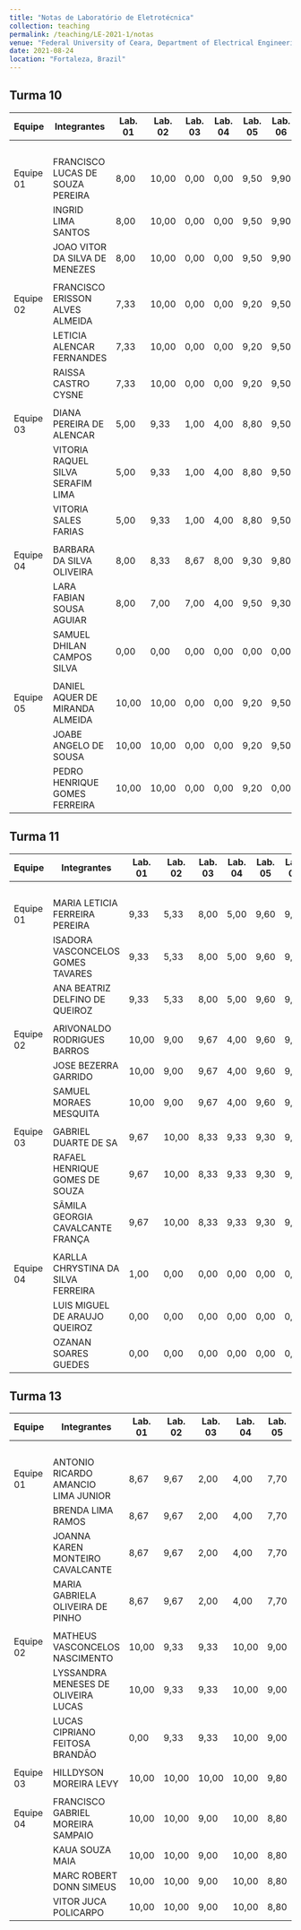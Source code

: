 ```yaml
---
title: "Notas de Laboratório de Eletrotécnica"
collection: teaching
permalink: /teaching/LE-2021-1/notas
venue: "Federal University of Ceara, Department of Electrical Engineering"
date: 2021-08-24
location: "Fortaleza, Brazil"
---
```


## Turma 10 

| Equipe     | Integrantes                       | Lab. 01 | Lab. 02 | Lab. 03 | Lab. 04 | Lab. 05 | Lab. 06 | Lab. 07 | Lab. 07 | Média |
|------------|-----------------------------------|---------|---------|---------|---------|---------|---------|---------|---------|-------|
|            |                                   |         |         |         |         |         |         | a       | b       |       |
| Equipe 01  | FRANCISCO LUCAS DE SOUZA PEREIRA  | 8,00    | 10,00   | 0,00    | 0,00    | 9,50    | 9,90    | 0,00    | 0,00    | 4,68  |
|            | INGRID LIMA SANTOS                | 8,00    | 10,00   | 0,00    | 0,00    | 9,50    | 9,90    | 0,00    | 0,00    | 4,68  |
|            | JOAO VITOR DA SILVA DE MENEZES    | 8,00    | 10,00   | 0,00    | 0,00    | 9,50    | 9,90    | 0,00    | 0,00    | 4,68  |
|            |                                   |         |         |         |         |         |         |         |         |       |
| Equipe 02  | FRANCISCO ERISSON ALVES ALMEIDA   | 7,33    | 10,00   | 0,00    | 0,00    | 9,20    | 9,50    | 5,00    | 5,00    | 5,75  |
|            | LETICIA ALENCAR FERNANDES         | 7,33    | 10,00   | 0,00    | 0,00    | 9,20    | 9,50    | 5,00    | 5,00    | 5,75  |
|            | RAISSA CASTRO CYSNE               | 7,33    | 10,00   | 0,00    | 0,00    | 9,20    | 9,50    | 5,00    | 5,00    | 5,75  |
|            |                                   |         |         |         |         |         |         |         |         |       |
| Equipe 03  | DIANA PEREIRA DE ALENCAR          | 5,00    | 9,33    | 1,00    | 4,00    | 8,80    | 9,50    | 8,00    | 8,00    | 6,70  |
|            | VITORIA RAQUEL SILVA SERAFIM LIMA | 5,00    | 9,33    | 1,00    | 4,00    | 8,80    | 9,50    | 8,00    | 8,00    | 6,70  |
|            | VITORIA SALES FARIAS              | 5,00    | 9,33    | 1,00    | 4,00    | 8,80    | 9,50    | 8,00    | 8,00    | 6,70  |
|            |                                   |         |         |         |         |         |         |         |         |       |
| Equipe 04  | BARBARA DA SILVA OLIVEIRA         | 8,00    | 8,33    | 8,67    | 8,00    | 9,30    | 9,80    | 9,00    | 9,00    | 8,76  |
|            | LARA FABIAN SOUSA AGUIAR          | 8,00    | 7,00    | 7,00    | 4,00    | 9,50    | 9,30    | 3,00    | 3,00    | 6,35  |
|            | SAMUEL DHILAN CAMPOS SILVA        | 0,00    | 0,00    | 0,00    | 0,00    | 0,00    | 0,00    | 0,00    | 0,00    | 0,00  |
|            |                                   |         |         |         |         |         |         |         |         |       |
| Equipe 05  | DANIEL AQUER DE MIRANDA ALMEIDA   | 10,00   | 10,00   | 0,00    | 0,00    | 9,20    | 9,50    | 0,00    | 0,00    | 4,84  |
|            | JOABE ANGELO DE SOUSA             | 10,00   | 10,00   | 0,00    | 0,00    | 9,20    | 9,50    | 0,00    | 0,00    | 4,84  |
|            | PEDRO HENRIQUE GOMES FERREIRA     | 10,00   | 10,00   | 0,00    | 0,00    | 9,20    | 0,00    | 0,00    | 0,00    | 3,65  |

## Turma 11

| Equipe     | Integrantes                        | Lab. 01 | Lab. 02 | Lab. 03 | Lab. 04 | Lab. 05 | Lab. 06 | Lab. 07 | Lab. 07 | Média |
|------------|------------------------------------|---------|---------|---------|---------|---------|---------|---------|---------|-------|
|            |                                    |         |         |         |         |         |         | a       | b       |       |
| Equipe 01  | MARIA LETICIA FERREIRA PEREIRA     | 9,33    | 5,33    | 8,00    | 5,00    | 9,60    | 9,80    | 8,00    | 8,00    | 7,88  |
|            | ISADORA VASCONCELOS GOMES TAVARES  | 9,33    | 5,33    | 8,00    | 5,00    | 9,60    | 9,80    | 8,00    | 8,00    | 7,88  |
|            | ANA BEATRIZ DELFINO DE QUEIROZ     | 9,33    | 5,33    | 8,00    | 5,00    | 9,60    | 9,80    | 8,00    | 8,00    | 7,88  |
|            |                                    |         |         |         |         |         |         |         |         |       |
| Equipe 02  | ARIVONALDO RODRIGUES BARROS        | 10,00   | 9,00    | 9,67    | 4,00    | 9,60    | 9,90    | 10,00   | 10,00   | 9,02  |
|            | JOSE BEZERRA GARRIDO               | 10,00   | 9,00    | 9,67    | 4,00    | 9,60    | 9,90    | 10,00   | 10,00   | 9,02  |
|            | SAMUEL MORAES MESQUITA             | 10,00   | 9,00    | 9,67    | 4,00    | 9,60    | 9,90    | 10,00   | 10,00   | 9,02  |
|            |                                    |         |         |         |         |         |         |         |         |       |
| Equipe 03  | GABRIEL DUARTE DE SA               | 9,67    | 10,00   | 8,33    | 9,33    | 9,30    | 9,70    | 3,00    | 3,00    | 7,79  |
|            | RAFAEL HENRIQUE GOMES DE SOUZA     | 9,67    | 10,00   | 8,33    | 9,33    | 9,30    | 9,70    | 3,00    | 3,00    | 7,79  |
|            | SÂMILA GEORGIA CAVALCANTE FRANÇA   | 9,67    | 10,00   | 8,33    | 9,33    | 9,30    | 9,70    | 3,00    | 3,00    | 7,79  |
|            |                                    |         |         |         |         |         |         |         |         |       |
| Equipe 04  | KARLLA CHRYSTINA DA SILVA FERREIRA | 1,00    | 0,00    | 0,00    | 0,00    | 0,00    | 0,00    | 0,00    | 0,00    | 0,13  |
|            | LUIS MIGUEL DE ARAUJO QUEIROZ      | 0,00    | 0,00    | 0,00    | 0,00    | 0,00    | 0,00    | 0,00    | 0,00    | 0,00  |
|            | OZANAN SOARES GUEDES               | 0,00    | 0,00    | 0,00    | 0,00    | 0,00    | 0,00    | 0,00    | 0,00    | 0,00  |

## Turma 13

| Equipe     | Integrantes                         | Lab. 01 | Lab. 02 | Lab. 03 | Lab. 04 | Lab. 05 | Lab. 06 | Lab. 07 | Lab. 07 | Média |
|------------|-------------------------------------|---------|---------|---------|---------|---------|---------|---------|---------|-------|
|            |                                     |         |         |         |         |         |         | a       | b       |       |
| Equipe 01  | ANTONIO RICARDO AMANCIO LIMA JUNIOR | 8,67    | 9,67    | 2,00    | 4,00    | 7,70    | 9,50    | 10,00   | 10,00   | 7,69  |
|            | BRENDA LIMA RAMOS                   | 8,67    | 9,67    | 2,00    | 4,00    | 7,70    | 9,50    | 10,00   | 10,00   | 7,69  |
|            | JOANNA KAREN MONTEIRO CAVALCANTE    | 8,67    | 9,67    | 2,00    | 4,00    | 7,70    | 9,50    | 10,00   | 10,00   | 7,69  |
|            | MARIA GABRIELA OLIVEIRA DE PINHO    | 8,67    | 9,67    | 2,00    | 4,00    | 7,70    | 9,50    | 10,00   | 10,00   | 7,69  |
|            |                                     |         |         |         |         |         |         |         |         |       |
| Equipe 02  | MATHEUS VASCONCELOS NASCIMENTO      | 10,00   | 9,33    | 9,33    | 10,00   | 9,00    | 9,60    | 9,00    | 9,00    | 9,41  |
|            | LYSSANDRA MENESES DE OLIVEIRA LUCAS | 10,00   | 9,33    | 9,33    | 10,00   | 9,00    | 9,60    | 9,00    | 9,00    | 9,41  |
|            | LUCAS CIPRIANO FEITOSA BRANDÃO      | 0,00    | 9,33    | 9,33    | 10,00   | 9,00    | 9,60    | 9,00    | 9,00    | 8,16  |
|            |                                     |         |         |         |         |         |         |         |         |       |
| Equipe 03  | HILLDYSON MOREIRA LEVY              | 10,00   | 10,00   | 10,00   | 10,00   | 9,80    | 9,90    | 7,00    | 7,00    | 9,21  |
|            |                                     |         |         |         |         |         |         |         |         |       |
| Equipe 04  | FRANCISCO GABRIEL MOREIRA SAMPAIO   | 10,00   | 10,00   | 9,00    | 10,00   | 8,80    | 9,60    | 10,00   | 10,00   | 9,68  |
|            | KAUA SOUZA MAIA                     | 10,00   | 10,00   | 9,00    | 10,00   | 8,80    | 9,60    | 10,00   | 10,00   | 9,68  |
|            | MARC ROBERT DONN SIMEUS             | 10,00   | 10,00   | 9,00    | 10,00   | 8,80    | 9,60    | 10,00   | 10,00   | 9,68  |
|            | VITOR JUCA POLICARPO                | 10,00   | 10,00   | 9,00    | 10,00   | 8,80    | 9,60    | 10,00   | 10,00   | 9,68  |

